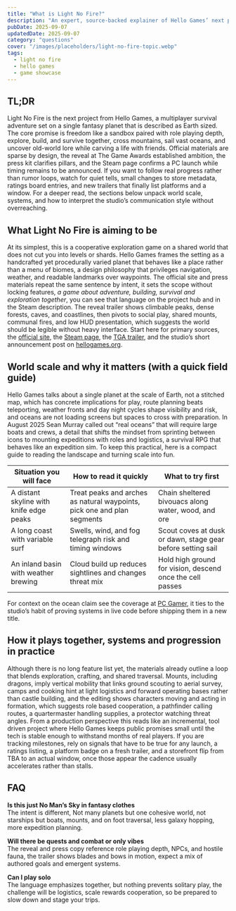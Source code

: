 ```yaml
---
title: "What is Light No Fire?"
description: "An expert, source-backed explainer of Hello Games’ next project, what the trailer and press kit really say, and which signals to watch."
pubDate: 2025-09-07
updatedDate: 2025-09-07
category: "questions"
cover: "/images/placeholders/light-no-fire-topic.webp"
tags:
  - light no fire
  - hello games
  - game showcase
---
```


## TL;DR

Light No Fire is the next project from Hello Games, a multiplayer survival adventure set on a single fantasy planet that is described as Earth sized. The core promise is freedom like a sandbox paired with role playing depth, explore, build, and survive together, cross mountains, sail vast oceans, and uncover old-world lore while carving a life with friends. Official materials are sparse by design, the reveal at The Game Awards established ambition, the press kit clarifies pillars, and the Steam page confirms a PC launch while timing remains to be announced. If you want to follow real progress rather than rumor loops, watch for quiet tells, small changes to store metadata, ratings board entries, and new trailers that finally list platforms and a window. For a deeper read, the sections below unpack world scale, systems, and how to interpret the studio’s communication style without overreaching.

## What Light No Fire is aiming to be

At its simplest, this is a cooperative exploration game on a shared world that does not cut you into levels or shards. Hello Games frames the setting as a handcrafted yet procedurally varied planet that behaves like a place rather than a menu of biomes, a design philosophy that privileges navigation, weather, and readable landmarks over waypoints. The official site and press materials repeat the same sentence by intent, it sets the scope without locking features, *a game about adventure, building, survival and exploration together*, you can see that language on the project hub and in the Steam description. The reveal trailer shows climbable peaks, dense forests, caves, and coastlines, then pivots to social play, shared mounts, communal fires, and low HUD presentation, which suggests the world should be legible without heavy interface. Start here for primary sources, the [official site](https://lightnofire.com/), the [Steam page](https://store.steampowered.com/app/2719590/Light_No_Fire/), the [TGA trailer](https://www.youtube.com/watch?v=EurwCUKajdc), and the studio’s short announcement post on [hellogames.org](https://hellogames.org/2023/12/12/announcing-light-no-fire/).

## World scale and why it matters (with a quick field guide)

Hello Games talks about a single planet at the scale of Earth, not a stitched map, which has concrete implications for play, route planning beats teleporting, weather fronts and day night cycles shape visibility and risk, and oceans are not loading screens but spaces to cross with preparation. In August 2025 Sean Murray called out “real oceans” that will require large boats and crews, a detail that shifts the mindset from sprinting between icons to mounting expeditions with roles and logistics, a survival RPG that behaves like an expedition sim. To keep this practical, here is a compact guide to reading the landscape and turning scale into fun.

| Situation you will face | How to read it quickly | What to try first |
| --- | --- | --- |
| A distant skyline with knife edge peaks | Treat peaks and arches as natural waypoints, pick one and plan segments | Chain sheltered bivouacs along water, wood, and ore |
| A long coast with variable surf | Swells, wind, and fog telegraph risk and timing windows | Scout coves at dusk or dawn, stage gear before setting sail |
| An inland basin with weather brewing | Cloud build up reduces sightlines and changes threat mix | Hold high ground for vision, descend once the cell passes |

For context on the ocean claim see the coverage at [PC Gamer](https://www.pcgamer.com/games/survival-crafting/sean-murray-says-the-earth-sized-planet-in-light-no-fire-will-have-real-oceans-that-players-will-need-large-boats-and-crews-to-cross/), it ties to the studio’s habit of proving systems in live code before shipping them in a new title.

## How it plays together, systems and progression in practice

Although there is no long feature list yet, the materials already outline a loop that blends exploration, crafting, and shared traversal. Mounts, including dragons, imply vertical mobility that links ground scouting to aerial survey, camps and cooking hint at light logistics and forward operating bases rather than castle building, and the editing shows characters moving and acting in formation, which suggests role based cooperation, a pathfinder calling routes, a quartermaster handling supplies, a protector watching threat angles. From a production perspective this reads like an incremental, tool driven project where Hello Games keeps public promises small until the tech is stable enough to withstand months of real players. If you are tracking milestones, rely on signals that have to be true for any launch, a ratings listing, a platform badge on a fresh trailer, and a storefront flip from TBA to an actual window, once those appear the cadence usually accelerates rather than stalls.

## FAQ

**Is this just No Man’s Sky in fantasy clothes**  
The intent is different, Not many planets but one cohesive world, not starships but boats, mounts, and on foot traversal, less galaxy hopping, more expedition planning.  

**Will there be quests and combat or only vibes**  
The reveal and press copy reference role playing depth, NPCs, and hostile fauna, the trailer shows blades and bows in motion, expect a mix of authored goals and emergent systems.  

**Can I play solo**  
The language emphasizes together, but nothing prevents solitary play, the challenge will be logistics, scale rewards cooperation, so be prepared to slow down and stage your trips.
